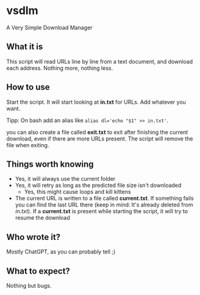 # vsdlm
A Very Simple Download Manager

## What it is

This script will read URLs line by line from a text document, and download each address. Nothing more, nothing less.

## How to use

Start the script. It will start looking at **in.txt** for URLs. Add whatever you want.

Tipp: On bash add an alias like ``alias dl='echo "$1" >> in.txt'``.

you can also create a file called **exit.txt** to exit after finishing the current download, even if there are more URLs present. The script will remove the file when exiting.

## Things worth knowing

* Yes, it will always use the current folder
* Yes, it will retry as long as the predicted file size isn't downloaded
  * Yes, this might cause loops and kill kittens
* The current URL is written to a file called **current.txt**. If something fails you can find the last URL there (keep in mind: It's already deleted from *in.txt*). If a **current.txt** is present while starting the script, it will try to resume the download

## Who wrote it?
Mostly ChatGPT, as you can probably tell ;)

## What to expect?
Nothing but bugs.